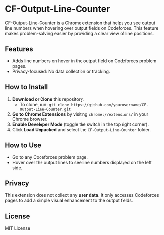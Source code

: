 # CF-Output-Line-Counter

CF-Output-Line-Counter is a Chrome extension that helps you see output line numbers when hovering over output fields on Codeforces. This feature makes problem-solving easier by providing a clear view of line positions.

## Features

- Adds line numbers on hover in the output field on Codeforces problem pages.
- Privacy-focused: No data collection or tracking.

## How to Install

1. **Download or Clone** this repository.
   - To clone, run: `git clone https://github.com/yourusername/CF-Output-Line-Counter.git`
2. **Go to Chrome Extensions** by visiting `chrome://extensions/` in your Chrome browser.
3. **Enable Developer Mode** (toggle the switch in the top right corner).
4. Click **Load Unpacked** and select the `CF-Output-Line-Counter` folder.

## How to Use

- Go to any Codeforces problem page.
- Hover over the output lines to see line numbers displayed on the left side.

## Privacy

This extension does not collect any **user data**. It only accesses Codeforces pages to add a simple visual enhancement to the output fields.

## License

MIT License
